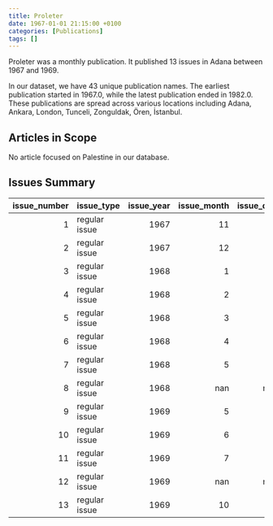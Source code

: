 ```yaml
---
title: Proleter
date: 1967-01-01 21:15:00 +0100
categories: [Publications]
tags: []
---
```


Proleter was a monthly publication. It published 13 issues in Adana between 1967 and 1969.

In our dataset, we have 43 unique publication names. The earliest publication started in 1967.0, while the latest publication ended in 1982.0. These publications are spread across various locations including Adana, Ankara, London, Tunceli, Zonguldak, Ören, İstanbul.

## Articles in Scope

No article focused on Palestine in our database.

## Issues Summary

|   issue_number | issue_type    |   issue_year |   issue_month |   issue_day |
|---------------:|:--------------|-------------:|--------------:|------------:|
|              1 | regular issue |         1967 |            11 |          15 |
|              2 | regular issue |         1967 |            12 |          15 |
|              3 | regular issue |         1968 |             1 |          15 |
|              4 | regular issue |         1968 |             2 |          15 |
|              5 | regular issue |         1968 |             3 |          15 |
|              6 | regular issue |         1968 |             4 |          15 |
|              7 | regular issue |         1968 |             5 |          15 |
|              8 | regular issue |         1968 |           nan |         nan |
|              9 | regular issue |         1969 |             5 |          10 |
|             10 | regular issue |         1969 |             6 |          15 |
|             11 | regular issue |         1969 |             7 |          20 |
|             12 | regular issue |         1969 |           nan |         nan |
|             13 | regular issue |         1969 |            10 |           9 |